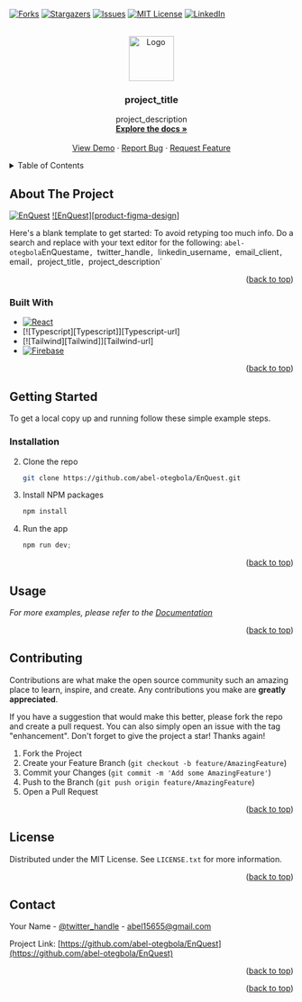 <a name="readme-top"></a>

<!-- [![Contributors][contributors-shield]][contributors-url] -->
[![Forks][forks-shield]][forks-url]
[![Stargazers][stars-shield]][stars-url]
[![Issues][issues-shield]][issues-url]
[![MIT License][license-shield]][license-url]
[![LinkedIn][linkedin-shield]][linkedin-url]



<!-- PROJECT LOGO -->
<br />
<div align="center">
  <a href="https://github.com/abel-otegbola/EnQuest">
    <img src="/public/logo.png" alt="Logo" width="80" height="80">
  </a>

<h3 align="center">project_title</h3>

  <p align="center">
    project_description
    <br />
    <a href="https://github.com/abel-otegbola/EnQuest"><strong>Explore the docs »</strong></a>
    <br />
    <br />
    <a href="https://enquest.netlify.app">View Demo</a>
    ·
    <a href="https://github.com/abel-otegbola/EnQuest/issues">Report Bug</a>
    ·
    <a href="https://github.com/abel-otegbola/EnQuest/issues">Request Feature</a>
  </p>
</div>



<!-- TABLE OF CONTENTS -->
<details>
  <summary>Table of Contents</summary>
  <ol>
    <li>
      <a href="#about-the-project">About The Project</a>
      <ul>
        <li><a href="#built-with">Built With</a></li>
      </ul>
    </li>
    <li>
      <a href="#getting-started">Getting Started</a>
      <ul>
        <li><a href="#prerequisites">Prerequisites</a></li>
        <li><a href="#installation">Installation</a></li>
      </ul>
    </li>
    <li><a href="#usage">Usage</a></li>
    <!-- <li><a href="#roadmap">Roadmap</a></li> -->
    <li><a href="#contributing">Contributing</a></li>
    <li><a href="#license">License</a></li>
    <li><a href="#contact">Contact</a></li>
    <!-- <li><a href="#acknowledgments">Acknowledgments</a></li> -->
  </ol>
</details>



<!-- ABOUT THE PROJECT -->
## About The Project

[![EnQuest][product-screenshot]](https://example.com)
[![EnQuest][product-figma-design]](https://www.figma.com/proto/dGbDU8SHKJ3nrom8AiFbQD/EnQuest?type=design&node-id=3-18&t=295i7xynUOqi9npQ-0&scaling=scale-down&page-id=2%3A4)

Here's a blank template to get started: To avoid retyping too much info. Do a search and replace with your text editor for the following: `abel-otegbola`EnQuestame`, `twitter_handle`, `linkedin_username`, `email_client`, `email`, `project_title`, `project_description`

<p align="right">(<a href="#readme-top">back to top</a>)</p>



### Built With

* [![React][React.js]][React-url]
* [![Typescript][Typescript]][Typescript-url]
* [![Tailwind][Tailwind]][Tailwind-url]
* [![Firebase][Svelte.dev]][Svelte-url]

<p align="right">(<a href="#readme-top">back to top</a>)</p>



<!-- GETTING STARTED -->
## Getting Started

To get a local copy up and running follow these simple example steps.

<!-- ### Prerequisites
- Git
- 
* npm
  ```sh
  npm install npm@latest -g
  ``` -->

### Installation

2. Clone the repo
   ```sh
   git clone https://github.com/abel-otegbola/EnQuest.git
   ```
3. Install NPM packages
   ```sh
   npm install
   ```
4. Run the app
   ```js
   npm run dev;
   ```

<p align="right">(<a href="#readme-top">back to top</a>)</p>



<!-- USAGE EXAMPLES -->
## Usage

_For more examples, please refer to the [Documentation](https://example.com)_

<p align="right">(<a href="#readme-top">back to top</a>)</p>



<!-- ROADMAP -->
<!-- ## Roadmap

- [ ] Feature 1
- [ ] Feature 2
- [ ] Feature 3
    - [ ] Nested Feature

See the [open issues](https://github.com/abel-otegbola/EnQuest/issues) for a full list of proposed features (and known issues).

<p align="right">(<a href="#readme-top">back to top</a>)</p> -->



<!-- CONTRIBUTING -->
## Contributing

Contributions are what make the open source community such an amazing place to learn, inspire, and create. Any contributions you make are **greatly appreciated**.

If you have a suggestion that would make this better, please fork the repo and create a pull request. You can also simply open an issue with the tag "enhancement".
Don't forget to give the project a star! Thanks again!

1. Fork the Project
2. Create your Feature Branch (`git checkout -b feature/AmazingFeature`)
3. Commit your Changes (`git commit -m 'Add some AmazingFeature'`)
4. Push to the Branch (`git push origin feature/AmazingFeature`)
5. Open a Pull Request

<p align="right">(<a href="#readme-top">back to top</a>)</p>



<!-- LICENSE -->
## License

Distributed under the MIT License. See `LICENSE.txt` for more information.

<p align="right">(<a href="#readme-top">back to top</a>)</p>



<!-- CONTACT -->
## Contact

Your Name - [@twitter_handle](https://twitter.com/Abel_Otegbola) - abel15655@gmail.com

Project Link: [https://github.com/abel-otegbola/EnQuest](https://github.com/abel-otegbola/EnQuest)

<p align="right">(<a href="#readme-top">back to top</a>)</p>



<!-- ACKNOWLEDGMENTS -->
<!-- ## Acknowledgments

* []()
* []()
* []() -->

<p align="right">(<a href="#readme-top">back to top</a>)</p>



<!-- MARKDOWN LINKS & IMAGES -->
<!-- https://www.markdownguide.org/basic-syntax/#reference-style-links -->
[contributors-shield]: https://img.shields.io/github/contributors/abel-otegbola/EnQuest.svg?style=for-the-badge
[contributors-url]: https://github.com/abel-otegbola/EnQuest/graphs/contributors
[forks-shield]: https://img.shields.io/github/forks/abel-otegbola/EnQuest.svg?style=for-the-badge
[forks-url]: https://github.com/abel-otegbola/EnQuest/network/members
[stars-shield]: https://img.shields.io/github/stars/abel-otegbola/EnQuest.svg?style=for-the-badge
[stars-url]: https://github.com/abel-otegbola/EnQuest/stargazers
[issues-shield]: https://img.shields.io/github/issues/abel-otegbola/EnQuest.svg?style=for-the-badge
[issues-url]: https://github.com/abel-otegbola/EnQuest/issues
[license-shield]: https://img.shields.io/github/license/abel-otegbola/EnQuest.svg?style=for-the-badge
[license-url]: https://github.com/abel-otegbola/EnQuest/blob/master/LICENSE.txt
[linkedin-shield]: https://img.shields.io/badge/-LinkedIn-black.svg?style=for-the-badge&logo=linkedin&colorB=555
[linkedin-url]: https://linkedin.com/in/linkedin_username
[product-screenshot]: images/screenshot.png
[Next.js]: https://img.shields.io/badge/next.js-000000?style=for-the-badge&logo=nextdotjs&logoColor=white
[Next-url]: https://nextjs.org/
[React.js]: https://img.shields.io/badge/React-20232A?style=for-the-badge&logo=react&logoColor=61DAFB
[React-url]: https://reactjs.org/
[Vue.js]: https://img.shields.io/badge/Vue.js-35495E?style=for-the-badge&logo=vuedotjs&logoColor=4FC08D
[Vue-url]: https://vuejs.org/
[Angular.io]: https://img.shields.io/badge/Angular-DD0031?style=for-the-badge&logo=angular&logoColor=white
[Angular-url]: https://angular.io/
[Svelte.dev]: https://img.shields.io/badge/Svelte-4A4A55?style=for-the-badge&logo=svelte&logoColor=FF3E00
[Svelte-url]: https://svelte.dev/
[Laravel.com]: https://img.shields.io/badge/Laravel-FF2D20?style=for-the-badge&logo=laravel&logoColor=white
[Laravel-url]: https://laravel.com
[Bootstrap.com]: https://img.shields.io/badge/Bootstrap-563D7C?style=for-the-badge&logo=bootstrap&logoColor=white
[Bootstrap-url]: https://getbootstrap.com
[JQuery.com]: https://img.shields.io/badge/jQuery-0769AD?style=for-the-badge&logo=jquery&logoColor=white
[JQuery-url]: https://jquery.com
